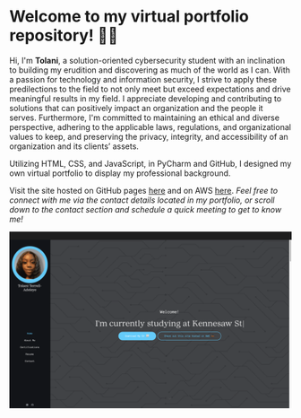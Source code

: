 # Welcome to my virtual portfolio repository! 👋🏾

Hi, I'm **Tolani**, a solution-oriented cybersecurity student with an inclination to building my erudition and discovering as much of the world as I can. With a passion for technology and information security, I strive to apply these predilections to the field to not only meet but exceed expectations and drive meaningful results in my field. I appreciate developing and contributing to solutions that can positively impact an organization and the people it serves. Furthermore, I'm committed to maintaining an ethical and diverse perspective, adhering to the applicable laws, regulations, and organizational values to keep, and preserving the privacy, integrity, and accessibility of an organization and its clients’ assets.

Utilizing HTML, CSS, and JavaScript, in PyCharm and GitHub, I designed my own virtual portfolio to display my professional background.

Visit the site hosted on GitHub pages [here](https://tmadeline.github.io/) and on AWS [here](https://tolani.cloud/). 
*Feel free to connect with me via the contact details located in my portfolio, or scroll down to the contact section and schedule a quick meeting to get to know me!*

[![Thumbnail of Portfolio Homepage](static/preview.png)](https://tmadeline.github.io/)
